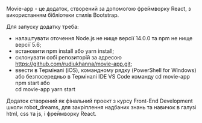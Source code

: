 Movie-app - це додаток, створений за допомогою фреймворку React, з використанням бібліотеки стилів Bootstrap.

Для запуску додатку треба:
- налаштувати оточення Node.js не нище версії 14.0.0 та npm не нище версії 5.6;
- встановити npm install або yarn install;
- склонувати собі репозиторій за адресою https://github.com/rudiukhanna/movie-app.git;
- ввести в Терміналі (iOS), командному рядку (PowerShell for Windows) або безпосередньо в Терміналі IDE VS Code команду
          cd movie-app npm start 
    або   
          cd movie-app yarn start

Додаток створений як фінальний проєкт з курсу Front-End Development школи robot_dreams, для закріплення надбаних знань та навичок в галузі html, css та js, і фреймворку React.

